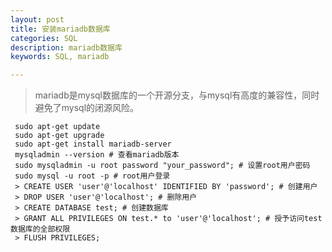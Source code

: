```yaml
---
layout: post
title: 安装mariadb数据库
categories: SQL
description: mariadb数据库
keywords: SQL, mariadb

---
```


> mariadb是mysql数据库的一个开源分支，与mysql有高度的兼容性，同时避免了mysql的闭源风险。

<!-- more -->

```shell
 sudo apt-get update
 sudo apt-get upgrade
 sudo apt-get install mariadb-server
 mysqladmin --version # 查看mariadb版本
 sudo mysqladmin -u root password "your_password"; # 设置root用户密码
 sudo mysql -u root -p # root用户登录
 > CREATE USER 'user'@'localhost' IDENTIFIED BY 'password'; # 创建用户
 > DROP USER 'user'@'localhost'; # 删除用户
 > CREATE DATABASE test; # 创建数据库
 > GRANT ALL PRIVILEGES ON test.* to 'user'@'localhost'; # 授予访问test数据库的全部权限
 > FLUSH PRIVILEGES;

```
